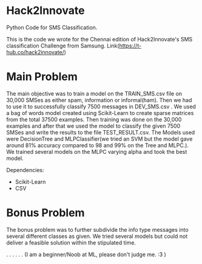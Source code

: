 # Hack2Innovate
Python Code for SMS Classification.

This is the code we wrote for the Chennai edition of Hack2Innovate's SMS classification Challenge from Samsung.
Link(https://t-hub.co/hack2innovate/)

# Main Problem

The main objective was to train a model on the TRAIN_SMS.csv file on 30,000 SMSes as either spam, information or informal(ham). Then we had to use it to successfully classify 7500 messages in DEV_SMS.csv . We used a bag of words model created using Scikit-Learn to create sparse matrices from the total 37500 examples. Then training was done on the 30,000 examples and after that we used the model to classify the given 7500 SMSes and write the results to the file TEST_RESULT.csv.
The Models used were DecisionTree and MLPClassifier(we tried an SVM but the model gave around 81% accuracy compared to 98 and 99% on the Tree and MLPC.). We trained several models on the MLPC varying alpha and took the best model.

Dependencies:
- Scikit-Learn
- CSV

# Bonus Problem

The bonus problem was to further subdivide the info type messages into several different classes as given. We tried several models but could not deliver a feasible solution within the stipulated time.

.
.
.
.
.
.
(I am a beginner/Noob at ML, please don't judge me. :3 )
